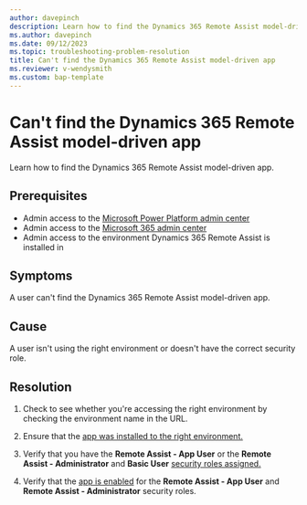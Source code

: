 ```yaml
---
author: davepinch
description: Learn how to find the Dynamics 365 Remote Assist model-driven app
ms.author: davepinch
ms.date: 09/12/2023
ms.topic: troubleshooting-problem-resolution
title: Can't find the Dynamics 365 Remote Assist model-driven app
ms.reviewer: v-wendysmith
ms.custom: bap-template
---
```


# Can't find the Dynamics 365 Remote Assist model-driven app

Learn how to find the Dynamics 365 Remote Assist model-driven app.

## Prerequisites

- Admin access to the [Microsoft Power Platform admin center](https://admin.powerplatform.microsoft.com/)
- Admin access to the [Microsoft 365 admin center](https://admin.microsoft.com/AdminPortal)
- Admin access to the environment Dynamics 365 Remote Assist is installed in

## Symptoms

A user can't find the Dynamics 365 Remote Assist model-driven app.

## Cause

A user isn't using the right environment or doesn't have the correct security role.

## Resolution

1. Check to see whether you're accessing the right environment by checking the environment name in the URL.

2. Ensure that the [app was installed to the right environment.](/dynamics365/mixed-reality/remote-assist/ra-webapp-install#install-the-dynamics-365-remote-assist-model-driven-app)

3. Verify that you have the **Remote Assist - App User** or the **Remote Assist - Administrator** and **Basic User** [security roles assigned.](d/dynamics365/mixed-reality/remote-assist/asset-capture-add-users#assign-dynamics-365-security-roles)

4. Verify that the [app is enabled](/dynamics365/mixed-reality/remote-assist/asset-capture-add-users#manage-app-roles) for the **Remote Assist - App User** and **Remote Assist - Administrator** security roles.